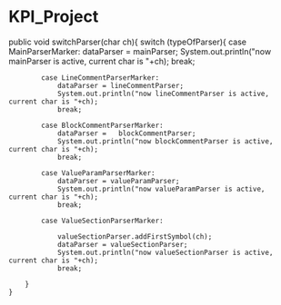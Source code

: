 # KPI_Project
public void switchParser(char ch){
        switch (typeOfParser){
            case MainParserMarker:
                dataParser = mainParser;
                System.out.println("now mainParser is active, current char is "+ch);
                break;

            case LineCommentParserMarker:
                dataParser = lineCommentParser;
                System.out.println("now lineCommentParser is active, current char is "+ch);
                break;

            case BlockCommentParserMarker:
                dataParser =   blockCommentParser;
                System.out.println("now blockCommentParser is active, current char is "+ch);
                break;

            case ValueParamParserMarker:
                dataParser = valueParamParser;
                System.out.println("now valueParamParser is active, current char is "+ch);
                break;

            case ValueSectionParserMarker:

                valueSectionParser.addFirstSymbol(ch);
                dataParser = valueSectionParser;
                System.out.println("now valueSectionParser is active, current char is "+ch);
                break;

        }
    }
